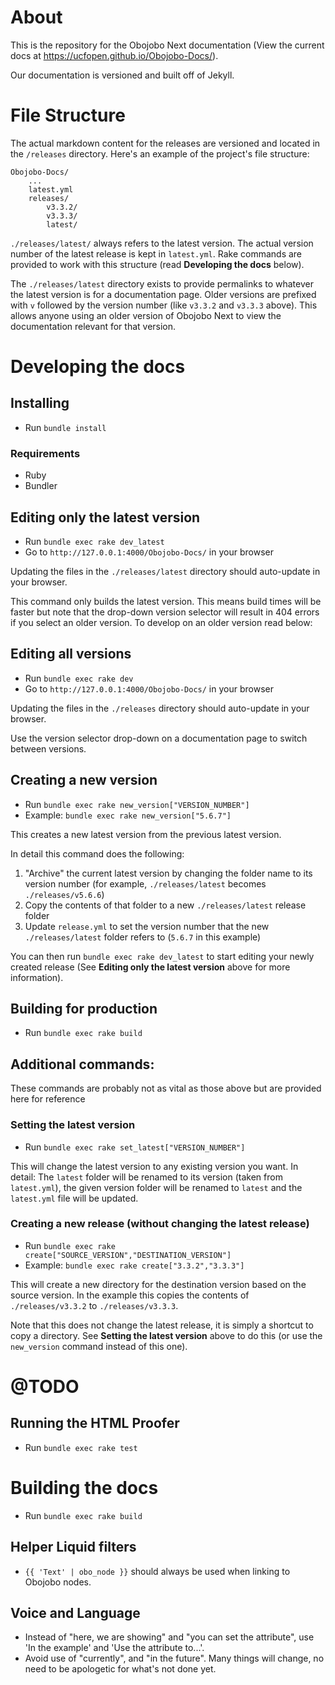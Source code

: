 # About

This is the repository for the Obojobo Next documentation (View the current docs at https://ucfopen.github.io/Obojobo-Docs/).

Our documentation is versioned and built off of Jekyll.

# File Structure

The actual markdown content for the releases are versioned and located in the `/releases` directory. Here's an example of the project's file structure:

```
Obojobo-Docs/
	...
	latest.yml
	releases/
		v3.3.2/
		v3.3.3/
		latest/
```

`./releases/latest/` always refers to the latest version. The actual version number of the latest release is kept in `latest.yml`. Rake commands are provided to work with this structure (read **Developing the docs** below).

The `./releases/latest` directory exists to provide permalinks to whatever the latest version is for a documentation page. Older versions are prefixed with `v` followed by the version number (like `v3.3.2` and `v3.3.3` above). This allows anyone using an older version of Obojobo Next to view the documentation relevant for that version.

# Developing the docs

## Installing

- Run `bundle install`

### Requirements

- Ruby
- Bundler

## Editing only the latest version

- Run `bundle exec rake dev_latest`
- Go to `http://127.0.0.1:4000/Obojobo-Docs/` in your browser

Updating the files in the `./releases/latest` directory should auto-update in your browser.

This command only builds the latest version. This means build times will be faster but note that the drop-down version selector will result in 404 errors if you select an older version. To develop on an older version read below:

## Editing all versions

- Run `bundle exec rake dev`
- Go to `http://127.0.0.1:4000/Obojobo-Docs/` in your browser

Updating the files in the `./releases` directory should auto-update in your browser.

Use the version selector drop-down on a documentation page to switch between versions.

## Creating a new version

- Run `bundle exec rake new_version["VERSION_NUMBER"]`
- Example: `bundle exec rake new_version["5.6.7"]`

This creates a new latest version from the previous latest version.

In detail this command does the following:

1. "Archive" the current latest version by changing the folder name to its version number (for example, `./releases/latest` becomes `./releases/v5.6.6`)
2. Copy the contents of that folder to a new `./releases/latest` release folder
3. Update `release.yml` to set the version number that the new `./releases/latest` folder refers to (`5.6.7` in this example)

You can then run `bundle exec rake dev_latest` to start editing your newly created release (See **Editing only the latest version** above for more information).

## Building for production

- Run `bundle exec rake build`

## Additional commands:

These commands are probably not as vital as those above but are provided here for reference

### Setting the latest version

- Run `bundle exec rake set_latest["VERSION_NUMBER"]`

This will change the latest version to any existing version you want. In detail: The `latest` folder will be renamed to its version (taken from `latest.yml`), the given version folder will be renamed to `latest` and the `latest.yml` file will be updated.

### Creating a new release (without changing the latest release)

- Run `bundle exec rake create["SOURCE_VERSION","DESTINATION_VERSION"]`
- Example: `bundle exec rake create["3.3.2","3.3.3"]`

This will create a new directory for the destination version based on the source version. In the example this copies the contents of `./releases/v3.3.2` to `./releases/v3.3.3`.

Note that this does not change the latest release, it is simply a shortcut to copy a directory. See **Setting the latest version** above to do this (or use the `new_version` command instead of this one).

# @TODO

## Running the HTML Proofer

- Run `bundle exec rake test`

# Building the docs

- Run `bundle exec rake build`

## Helper Liquid filters

- `{{ 'Text' | obo_node }}` should always be used when linking to Obojobo nodes.

## Voice and Language

- Instead of "here, we are showing" and "you can set the attribute", use 'In the example' and 'Use the attribute to...'.
- Avoid use of "currently", and "in the future". Many things will change, no need to be apologetic for what's not done yet.
